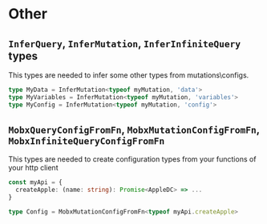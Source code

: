 # Other


## `InferQuery`, `InferMutation`, `InferInfiniteQuery` types   

This types are needed to infer some other types from mutations\configs.   

```ts
type MyData = InferMutation<typeof myMutation, 'data'>
type MyVariables = InferMutation<typeof myMutation, 'variables'>
type MyConfig = InferMutation<typeof myMutation, 'config'>
```


## `MobxQueryConfigFromFn`, `MobxMutationConfigFromFn`, `MobxInfiniteQueryConfigFromFn`   

This types are needed to create configuration types from your functions of your http client  

```ts
const myApi = {
  createApple: (name: string): Promise<AppleDC> => ... 
}

type Config = MobxMutationConfigFromFn<typeof myApi.createApple>
```

